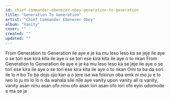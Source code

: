 ```yaml
---
id: chief-commander-ebenezer-obey-generation-to-generation
title: "Generation To Generation"
artist: "Chief Commander Ebenezer Obey"
album: "Vanity"
cover: ""
created: ""
updated: ""
---
```


From Generation to Generation ile aye
e je ka mu leso leso ka se jeje
ile aye o se tori ese kira kita
ile aye o se tori ese kira kita
ile aye o to nkan
From Generation to Generation ile aye
e je ka mu leso leso ka se jeje
ile aye o se tori ese kira
ile aye o se tori ese kira kita
ile aye o to nkan
Omi ta ba da sori
ile lo n bo
To ba dojo ojo kan
a o jere ise wa folorun oba
emk ni mo ju e lo
iwo lo ju mi lo
lo n da wahala sile nile aye
vanity upon vanity
all is vanity, vanity
asan ninu asan
ofo ninu ofo
asan lori asan
ofo lori ofo
eyin odomode e ma se ja